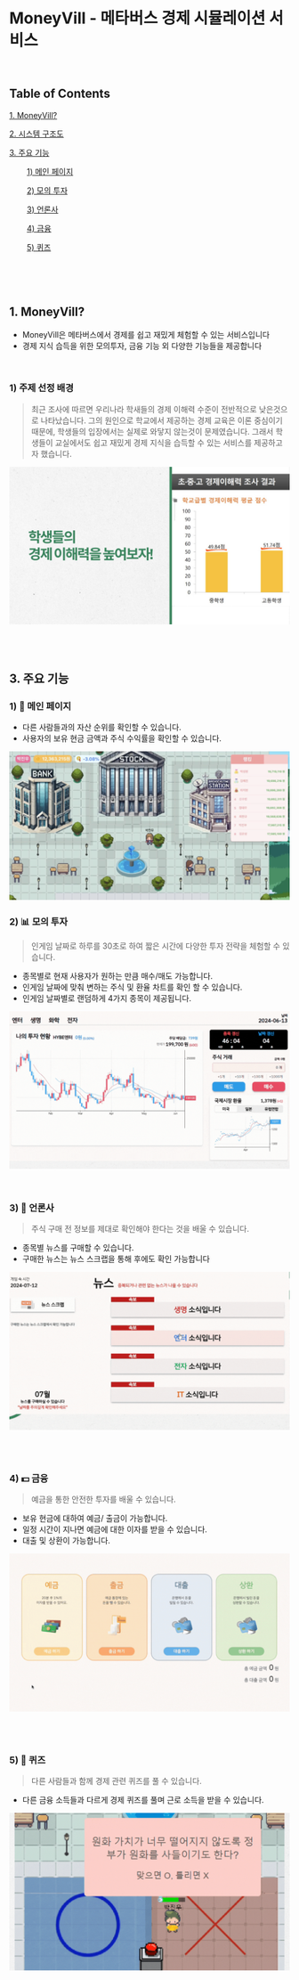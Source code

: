 # MoneyVill - 메타버스 경제 시뮬레이션 서비스

<br/>

## Table of Contents

[1. MoneyVill?](#1-MoneyVill)

[2. 시스템 구조도](#2-시스템-구조도)

[3. 주요 기능](#3-주요-기능)

&nbsp;&nbsp;&nbsp;&nbsp;&nbsp;&nbsp;&nbsp;&nbsp;[1) 메인 페이지](#1-메인-페이지)

&nbsp;&nbsp;&nbsp;&nbsp;&nbsp;&nbsp;&nbsp;&nbsp;[2) 모의 투자](#2-모의-투자)

&nbsp;&nbsp;&nbsp;&nbsp;&nbsp;&nbsp;&nbsp;&nbsp;[3) 언론사](#3-언론사)

&nbsp;&nbsp;&nbsp;&nbsp;&nbsp;&nbsp;&nbsp;&nbsp;[4) 금융](#4-금융)

&nbsp;&nbsp;&nbsp;&nbsp;&nbsp;&nbsp;&nbsp;&nbsp;[5) 퀴즈](#5-퀴즈)


<br/>

<br/>

<br/>

## 1. MoneyVill?

- MoneyVill은 메타버스에서 경제를 쉽고 재밌게 체험할 수 있는 서비스입니다
- 경제 지식 습득을 위한 모의투자, 금융 기능 외 다양한 기능들을 제공합니다

<br/>

### 1) 주제 선정 배경

> 최근 조사에 따르면 우리나라 학새들의 경제 이해력 수준이 전반적으로 낮은것으로 나타났습니다. 그의 원인으로 학교에서 제공하는 경제 교육은 이론 중심이기 때문에, 학생들의 입장에서는 실제로 와닿지 않는것이 문제였습니다. 그래서 학생들이 교실에서도 쉽고 재밌게 경제 지식을 습득할 수 있는 서비스를 제공하고자 했습니다.

![주제선정배경-불편한점](README.assets/주제선정배경-불편한점.jpg)

<br/>

<br/>                                         

## 3. 주요 기능

### 1) 🌟 메인 페이지

* 다른 사람들과의 자산 순위를 확인할 수 있습니다. 
* 사용자의 보유 현금 금액과 주식 수익률을 확인할 수 있습니다.

![메인페이지](README.assets/메인페이지.png)
<br/>

### 2) 📊 모의 투자

> 인게임 날짜로 하루를 30초로 하여 짧은 시간에 다양한 투자 전략을 체험할 수 있습니다.

- 종목별로 현재 사용자가 원하는 만큼 매수/매도 가능합니다.
- 인게임 날짜에 맞춰 변하는 주식 및 환율 차트를 확인 할 수 있습니다. 
- 인게임 날짜별로 랜덤하게 4가지 종목이 제공됩니다.
  
![모의투자](README.assets/모의투자.gif)

<br/>

### 3) 📰 언론사

> 주식 구매 전 정보를 제대로 확인해야 한다는 것을 배울 수 있습니다.

- 종목별 뉴스를 구매할 수 있습니다.
- 구매한 뉴스는 뉴스 스크랩을 통해 후에도 확인 가능합니다
  
![언론사](README.assets/언론사.gif)

<br/>

<br/>

### 4) 💵 금융

> 예금을 통한 안전한 투자를 배울 수 있습니다.

- 보유 현금에 대하여 예금/ 출금이 가능합니다.
- 일정 시간이 지나면 예금에 대한 이자를 받을 수 있습니다.
- 대출 및 상환이 가능합니다.

![금융](README.assets/금융.gif)

<br/>

<br/>

### 5) 🧐 퀴즈

> 다른 사람들과 함께 경제 관련 퀴즈를 풀 수 있습니다.

- 다른 금융 소득들과 다르게 경제 퀴즈를 풀며 근로 소득을 받을 수 있습니다.

![경제퀴즈](README.assets/경제퀴즈.gif)

<br/>

<br/>
